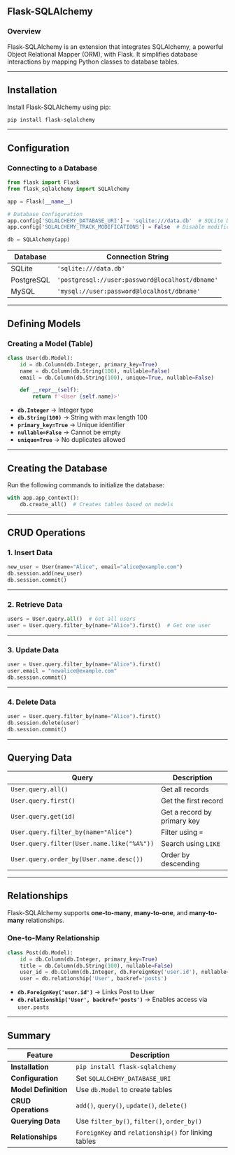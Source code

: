 ## Flask-SQLAlchemy  

### Overview  
Flask-SQLAlchemy is an extension that integrates SQLAlchemy, a powerful Object Relational Mapper (ORM), with Flask. It simplifies database interactions by mapping Python classes to database tables.

---

## Installation  
Install Flask-SQLAlchemy using pip:  
```sh
pip install flask-sqlalchemy
```

---

## Configuration  
### Connecting to a Database  
```python
from flask import Flask
from flask_sqlalchemy import SQLAlchemy

app = Flask(__name__)

# Database Configuration
app.config['SQLALCHEMY_DATABASE_URI'] = 'sqlite:///data.db'  # SQLite Database
app.config['SQLALCHEMY_TRACK_MODIFICATIONS'] = False  # Disable modification tracking

db = SQLAlchemy(app)
```

| Database | Connection String |
|----------|------------------|
| SQLite | `'sqlite:///data.db'` |
| PostgreSQL | `'postgresql://user:password@localhost/dbname'` |
| MySQL | `'mysql://user:password@localhost/dbname'` |

---

## Defining Models  
### Creating a Model (Table)  
```python
class User(db.Model):
    id = db.Column(db.Integer, primary_key=True)
    name = db.Column(db.String(100), nullable=False)
    email = db.Column(db.String(100), unique=True, nullable=False)

    def __repr__(self):
        return f'<User {self.name}>'
```
- **`db.Integer`** → Integer type  
- **`db.String(100)`** → String with max length 100  
- **`primary_key=True`** → Unique identifier  
- **`nullable=False`** → Cannot be empty  
- **`unique=True`** → No duplicates allowed  

---

## Creating the Database  
Run the following commands to initialize the database:  
```python
with app.app_context():
    db.create_all()  # Creates tables based on models
```

---

## CRUD Operations  

### 1. **Insert Data**
```python
new_user = User(name="Alice", email="alice@example.com")
db.session.add(new_user)
db.session.commit()
```

---

### 2. **Retrieve Data**
```python
users = User.query.all()  # Get all users
user = User.query.filter_by(name="Alice").first()  # Get one user
```

---

### 3. **Update Data**
```python
user = User.query.filter_by(name="Alice").first()
user.email = "newalice@example.com"
db.session.commit()
```

---

### 4. **Delete Data**
```python
user = User.query.filter_by(name="Alice").first()
db.session.delete(user)
db.session.commit()
```

---

## Querying Data  

| Query | Description |
|-------|------------|
| `User.query.all()` | Get all records |
| `User.query.first()` | Get the first record |
| `User.query.get(id)` | Get a record by primary key |
| `User.query.filter_by(name="Alice")` | Filter using `=` |
| `User.query.filter(User.name.like("%A%"))` | Search using `LIKE` |
| `User.query.order_by(User.name.desc())` | Order by descending |

---

## Relationships  
Flask-SQLAlchemy supports **one-to-many**, **many-to-one**, and **many-to-many** relationships.

### One-to-Many Relationship  
```python
class Post(db.Model):
    id = db.Column(db.Integer, primary_key=True)
    title = db.Column(db.String(100), nullable=False)
    user_id = db.Column(db.Integer, db.ForeignKey('user.id'), nullable=False)
    user = db.relationship('User', backref='posts')
```
- **`db.ForeignKey('user.id')`** → Links Post to User  
- **`db.relationship('User', backref='posts')`** → Enables access via `user.posts`  

---

## Summary  

| Feature | Description |
|---------|------------|
| **Installation** | `pip install flask-sqlalchemy` |
| **Configuration** | Set `SQLALCHEMY_DATABASE_URI` |
| **Model Definition** | Use `db.Model` to create tables |
| **CRUD Operations** | `add()`, `query()`, `update()`, `delete()` |
| **Querying Data** | Use `filter_by()`, `filter()`, `order_by()` |
| **Relationships** | `ForeignKey` and `relationship()` for linking tables |
